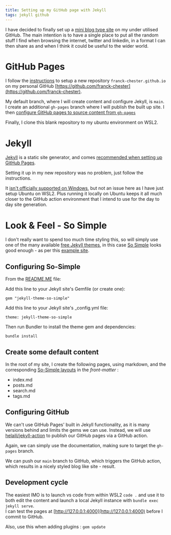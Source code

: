 ```yaml
---
title: Setting up my GitHub page with Jekyll
tags: jekyll github
---
```


I have decided to finally set up a [mini blog type site](/home) on my under utilised GitHub.
The main intention is to have a single place to put all the random stuff I find when browsing the internet, twitter and linkedin, in a format I can then share as and when I think it could be useful to the wider world.

# GitHub Pages

I follow the [instructions](https://docs.github.com/en/pages/getting-started-with-github-pages/creating-a-github-pages-site) to setup a new repository `franck-chester.github.io` on my personal GitHub [https://github.com/franck-chester](https://github.com/franck-chester).

My default branch, where I will create content and configure Jekyll, is `main`.
I create an additional `gh-pages` branch where I will publish the built up site.
I then [configure GitHub pages to source content from `gh-pages`](https://docs.github.com/en/pages/getting-started-with-github-pages/configuring-a-publishing-source-for-your-github-pages-site)

Finally, I clone this blank repository to my ubuntu environment on WSL2.

# Jekyll

[Jekyll](https://jekyllrb.com/) is a static site generator, and comes [recommended when setting up GitHub Pages](https://docs.github.com/en/pages/setting-up-a-github-pages-site-with-jekyll/about-github-pages-and-jekyll).

Setting it up in my new repository was no problem, just follow the instructions.

It [isn't officially supported on Windows](https://jekyllrb.com/docs/installation/windows/), but not an issue here as I have just setup Ubuntu on WSL2.
Plus running it locally on Ubuntu keeps it all much closer to the GitHub action environment that I intend to use for the day to day site generation.

# Look & Feel - So Simple

I don't really want to spend too much time styling this, so will simply use one of the many available [free Jekyll themes](https://jekyllthemes.io/free), in this case [So Simple](https://github.com/mmistakes/so-simple-theme) looks good enough - as per this [example site](https://mmistakes.github.io/so-simple-theme/).


## Configuring So-Simple

From the [README.ME](https://github.com/mmistakes/so-simple-theme/blob/master/README.md) file:

Add this line to your Jekyll site's Gemfile (or create one):

```
gem "jekyll-theme-so-simple"
```

Add this line to your Jekyll site's _config.yml file:

```
theme: jekyll-theme-so-simple
```

Then run Bundler to install the theme gem and dependencies:
```
bundle install
```

## Create some default content

In the root of my site, I create the following pages, using markdown, and the corresponding [So-Simple layouts](https://github.com/mmistakes/so-simple-theme#layouts) in the *front-matter* :

- index.md
- posts.md
- search.md
- tags.md

## Configuring GitHub 

We can't use GitHub Pages' built in Jekyll functionality, as it is many versions behind and limits the gems we can use.
Instead, we will use [helaili/jekyll-action](https://github.com/helaili/jekyll-action) to publish our GitHub pages via a GitHub action.

Again, we can simply use the documentation, making sure to target the `gh-pages` branch.

We can push our `main` branch to GitHub, which triggers the GitHub action, which results in a nicely styled blog like site - result.

## Development cycle

The easiest IMO is to launch vs code from within WSL2 `code .` and use it to both edit the content and launch a local Jekyll instance with `bundle exec jekyll serve`.  
I can test the pages at [http://127.0.0.1:4000](http://127.0.0.1:4000) before I commit to GitHub.

Also, use this when adding plugins : `gem update`

